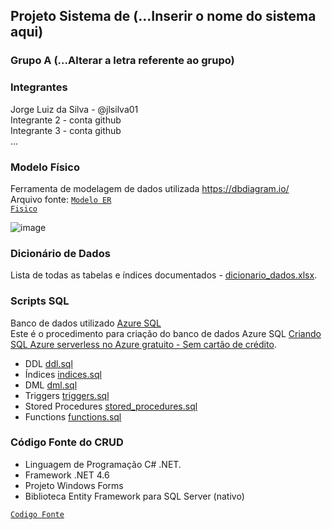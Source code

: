 ## Projeto Sistema de (...Inserir o nome do sistema aqui)

### Grupo A (...Alterar a letra referente ao grupo)

### Integrantes
Jorge Luiz da Silva - @jlsilva01<br>
Integrante 2 - conta github<br>
Integrante 3 - conta github<br>
...

### Modelo Físico
Ferramenta de modelagem de dados utilizada https://dbdiagram.io/<br>
Arquivo fonte: <code>[Modelo ER Fisico](https://dbdiagram.io/d/6561325e3be1495787b1c71a)</code><br>

![image](https://github.com/jlsilva01/projeto_final_bd2_satc_2023/assets/484662/1fefa9fd-868c-4209-8cc5-d32cd73fa46d)
  
### Dicionário de Dados
Lista de todas as tabelas e índices documentados - [dicionario_dados.xlsx](dicionario_dados/template1.xlsx).

### Scripts SQL
Banco de dados utilizado [Azure SQL](https://azure.microsoft.com/pt-br/products/azure-sql/database) <br>
Este é o procedimento para criação do banco de dados Azure SQL [Criando SQL Azure serverless no Azure gratuito - Sem cartão de crédito](https://github.com/jlsilva01/sql-azure-satc).

+ DDL [ddl.sql](scripts_sql/ddl.sql)
+ Índices [indices.sql](scripts_sql/indices.sql)
+ DML [dml.sql](scripts_sql/dml.sql)
+ Triggers [triggers.sql](scripts_sql/triggers.sql)
+ Stored Procedures [stored_procedures.sql](scripts_sql/stored_procedures.sql)
+ Functions [functions.sql](scripts_sql/functions.sql)

### Código Fonte do CRUD
- Linguagem de Programação C# .NET.<br>
- Framework .NET 4.6
- Projeto Windows Forms
- Biblioteca Entity Framework para SQL Server (nativo)

<code>[Codigo Fonte](fonte/)</code>

